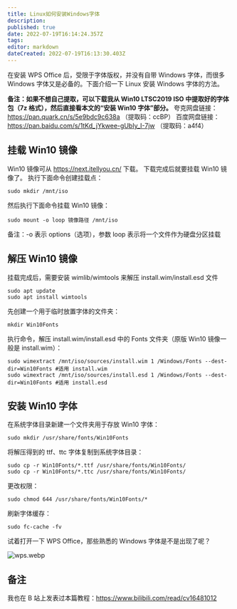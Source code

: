 ```yaml
---
title: Linux如何安装Windows字体
description: 
published: true
date: 2022-07-19T16:14:24.357Z
tags: 
editor: markdown
dateCreated: 2022-07-19T16:13:30.403Z
---
```


在安装 WPS Office 后，受限于字体版权，并没有自带 Windows 字体，而很多 Windows 字体又是必备的。下面介绍一下 Linux 安装 Windows 字体的方法。

**备注：如果不想自己提取，可以下载我从 Win10 LTSC2019 ISO 中提取好的字体包（7z 格式），然后直接看本文的“安装 Win10 字体”部分。**
夸克网盘链接：https://pan.quark.cn/s/5e9bdc9c638a （提取码：ccBP）
百度网盘链接：https://pan.baidu.com/s/1tKd_jYkwee-gUbIy_I-7jw （提取码：a4f4）
## 挂载 Win10 镜像
Win10 镜像可从 https://next.itellyou.cn/ 下载。
下载完成后就要挂载 Win10 镜像了。
执行下面命令创建挂载点：
```
sudo mkdir /mnt/iso
```
然后执行下面命令挂载 Win10 镜像：
```
sudo mount -o loop 镜像路径 /mnt/iso
```
备注：-o 表示 options（选项），参数 loop 表示将一个文件作为硬盘分区挂载

## 解压 Win10 镜像

挂载完成后，需要安装 wimlib/wimtools 来解压 install.wim/install.esd 文件
```
sudo apt update
sudo apt install wimtools
```
先创建一个用于临时放置字体的文件夹：
```
mkdir Win10Fonts
```
执行命令，解压 install.wim/install.esd 中的 Fonts 文件夹（原版 Win10 镜像一般是 install.wim）：
```
sudo wimextract /mnt/iso/sources/install.wim 1 /Windows/Fonts --dest-dir=Win10Fonts #适用 install.wim
sudo wimextract /mnt/iso/sources/install.esd 1 /Windows/Fonts --dest-dir=Win10Fonts #适用 install.esd
```
## 安装 Win10 字体
在系统字体目录新建一个文件夹用于存放 Win10 字体：
```
sudo mkdir /usr/share/fonts/Win10Fonts
```
将解压得到的 ttf、ttc 字体复制到系统字体目录：
```
sudo cp -r Win10Fonts/*.ttf /usr/share/fonts/Win10Fonts/
sudo cp -r Win10Fonts/*.ttc /usr/share/fonts/Win10Fonts/
```
更改权限：
```
sudo chmod 644 /usr/share/fonts/Win10Fonts/*
```
刷新字体缓存：
```
sudo fc-cache -fv
```
试着打开一下 WPS Office，那些熟悉的 Windows 字体是不是出现了呢？

![wps.webp](/wps.webp)
## 备注
我也在 B 站上发表过本篇教程：https://www.bilibili.com/read/cv16481012
